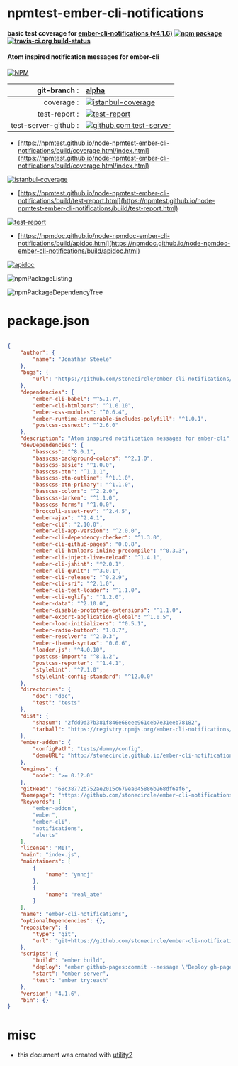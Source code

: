 # npmtest-ember-cli-notifications

#### basic test coverage for  [ember-cli-notifications (v4.1.6)](https://github.com/stonecircle/ember-cli-notifications)  [![npm package](https://img.shields.io/npm/v/npmtest-ember-cli-notifications.svg?style=flat-square)](https://www.npmjs.org/package/npmtest-ember-cli-notifications) [![travis-ci.org build-status](https://api.travis-ci.org/npmtest/node-npmtest-ember-cli-notifications.svg)](https://travis-ci.org/npmtest/node-npmtest-ember-cli-notifications)

#### Atom inspired notification messages for ember-cli

[![NPM](https://nodei.co/npm/ember-cli-notifications.png?downloads=true&downloadRank=true&stars=true)](https://www.npmjs.com/package/ember-cli-notifications)

| git-branch : | [alpha](https://github.com/npmtest/node-npmtest-ember-cli-notifications/tree/alpha)|
|--:|:--|
| coverage : | [![istanbul-coverage](https://npmtest.github.io/node-npmtest-ember-cli-notifications/build/coverage.badge.svg)](https://npmtest.github.io/node-npmtest-ember-cli-notifications/build/coverage.html/index.html)|
| test-report : | [![test-report](https://npmtest.github.io/node-npmtest-ember-cli-notifications/build/test-report.badge.svg)](https://npmtest.github.io/node-npmtest-ember-cli-notifications/build/test-report.html)|
| test-server-github : | [![github.com test-server](https://npmtest.github.io/node-npmtest-ember-cli-notifications/GitHub-Mark-32px.png)](https://npmtest.github.io/node-npmtest-ember-cli-notifications/build/app/index.html) | | build-artifacts : | [![build-artifacts](https://npmtest.github.io/node-npmtest-ember-cli-notifications/glyphicons_144_folder_open.png)](https://github.com/npmtest/node-npmtest-ember-cli-notifications/tree/gh-pages/build)|

- [https://npmtest.github.io/node-npmtest-ember-cli-notifications/build/coverage.html/index.html](https://npmtest.github.io/node-npmtest-ember-cli-notifications/build/coverage.html/index.html)

[![istanbul-coverage](https://npmtest.github.io/node-npmtest-ember-cli-notifications/build/screenCapture.buildCi.browser.%252Ftmp%252Fbuild%252Fcoverage.lib.html.png)](https://npmtest.github.io/node-npmtest-ember-cli-notifications/build/coverage.html/index.html)

- [https://npmtest.github.io/node-npmtest-ember-cli-notifications/build/test-report.html](https://npmtest.github.io/node-npmtest-ember-cli-notifications/build/test-report.html)

[![test-report](https://npmtest.github.io/node-npmtest-ember-cli-notifications/build/screenCapture.buildCi.browser.%252Ftmp%252Fbuild%252Ftest-report.html.png)](https://npmtest.github.io/node-npmtest-ember-cli-notifications/build/test-report.html)

- [https://npmdoc.github.io/node-npmdoc-ember-cli-notifications/build/apidoc.html](https://npmdoc.github.io/node-npmdoc-ember-cli-notifications/build/apidoc.html)

[![apidoc](https://npmdoc.github.io/node-npmdoc-ember-cli-notifications/build/screenCapture.buildCi.browser.%252Ftmp%252Fbuild%252Fapidoc.html.png)](https://npmdoc.github.io/node-npmdoc-ember-cli-notifications/build/apidoc.html)

![npmPackageListing](https://npmtest.github.io/node-npmtest-ember-cli-notifications/build/screenCapture.npmPackageListing.svg)

![npmPackageDependencyTree](https://npmtest.github.io/node-npmtest-ember-cli-notifications/build/screenCapture.npmPackageDependencyTree.svg)



# package.json

```json

{
    "author": {
        "name": "Jonathan Steele"
    },
    "bugs": {
        "url": "https://github.com/stonecircle/ember-cli-notifications/issues"
    },
    "dependencies": {
        "ember-cli-babel": "^5.1.7",
        "ember-cli-htmlbars": "^1.0.10",
        "ember-css-modules": "^0.6.4",
        "ember-runtime-enumerable-includes-polyfill": "^1.0.1",
        "postcss-cssnext": "^2.6.0"
    },
    "description": "Atom inspired notification messages for ember-cli",
    "devDependencies": {
        "basscss": "^8.0.1",
        "basscss-background-colors": "^2.1.0",
        "basscss-basic": "^1.0.0",
        "basscss-btn": "^1.1.1",
        "basscss-btn-outline": "^1.1.0",
        "basscss-btn-primary": "^1.1.0",
        "basscss-colors": "^2.2.0",
        "basscss-darken": "^1.1.0",
        "basscss-forms": "^1.0.0",
        "broccoli-asset-rev": "^2.4.5",
        "ember-ajax": "^2.4.1",
        "ember-cli": "2.10.0",
        "ember-cli-app-version": "^2.0.0",
        "ember-cli-dependency-checker": "^1.3.0",
        "ember-cli-github-pages": "0.0.8",
        "ember-cli-htmlbars-inline-precompile": "^0.3.3",
        "ember-cli-inject-live-reload": "^1.4.1",
        "ember-cli-jshint": "^2.0.1",
        "ember-cli-qunit": "^3.0.1",
        "ember-cli-release": "^0.2.9",
        "ember-cli-sri": "^2.1.0",
        "ember-cli-test-loader": "^1.1.0",
        "ember-cli-uglify": "^1.2.0",
        "ember-data": "^2.10.0",
        "ember-disable-prototype-extensions": "^1.1.0",
        "ember-export-application-global": "^1.0.5",
        "ember-load-initializers": "^0.5.1",
        "ember-radio-button": "1.0.7",
        "ember-resolver": "^2.0.3",
        "ember-themed-syntax": "0.0.6",
        "loader.js": "^4.0.10",
        "postcss-import": "^8.1.2",
        "postcss-reporter": "^1.4.1",
        "stylelint": "^7.1.0",
        "stylelint-config-standard": "^12.0.0"
    },
    "directories": {
        "doc": "doc",
        "test": "tests"
    },
    "dist": {
        "shasum": "2fdd9d37b381f846e68eee961ceb7e31eeb78182",
        "tarball": "https://registry.npmjs.org/ember-cli-notifications/-/ember-cli-notifications-4.1.6.tgz"
    },
    "ember-addon": {
        "configPath": "tests/dummy/config",
        "demoURL": "http://stonecircle.github.io/ember-cli-notifications/"
    },
    "engines": {
        "node": ">= 0.12.0"
    },
    "gitHead": "68c38772b752ae2015c679ea045886b268df6af6",
    "homepage": "https://github.com/stonecircle/ember-cli-notifications",
    "keywords": [
        "ember-addon",
        "ember",
        "ember-cli",
        "notifications",
        "alerts"
    ],
    "license": "MIT",
    "main": "index.js",
    "maintainers": [
        {
            "name": "ynnoj"
        },
        {
            "name": "real_ate"
        }
    ],
    "name": "ember-cli-notifications",
    "optionalDependencies": {},
    "repository": {
        "type": "git",
        "url": "git+https://github.com/stonecircle/ember-cli-notifications.git"
    },
    "scripts": {
        "build": "ember build",
        "deploy": "ember github-pages:commit --message \"Deploy gh-pages from commit $(git rev-parse HEAD)\"; git push; git checkout -",
        "start": "ember server",
        "test": "ember try:each"
    },
    "version": "4.1.6",
    "bin": {}
}
```



# misc
- this document was created with [utility2](https://github.com/kaizhu256/node-utility2)
